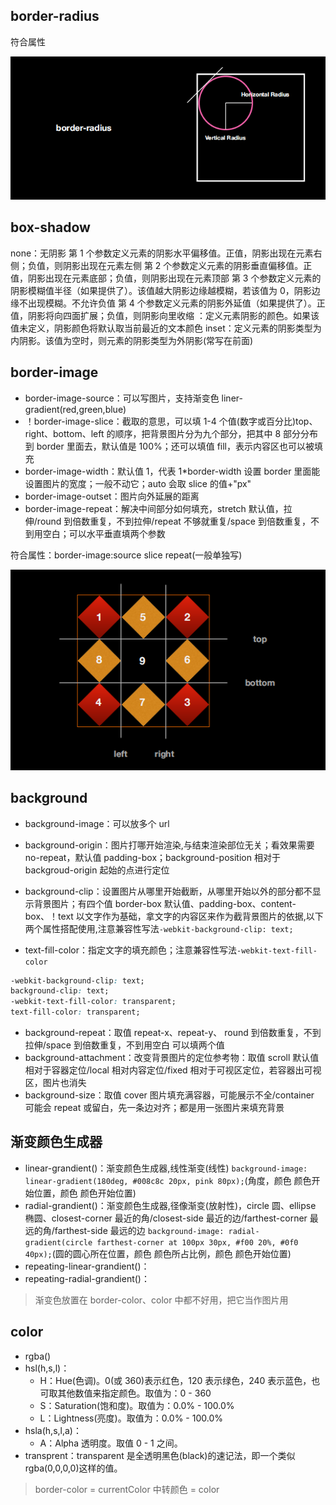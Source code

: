 ## border-radius

符合属性

<img src="./img/border-radius.png" alt="" />

## box-shadow

none：无阴影
第 1 个参数定义元素的阴影水平偏移值。正值，阴影出现在元素右侧；负值，则阴影出现在元素左侧
第 2 个参数定义元素的阴影垂直偏移值。正值，阴影出现在元素底部；负值，则阴影出现在元素顶部
第 3 个参数定义元素的阴影模糊值半径（如果提供了）。该值越大阴影边缘越模糊，若该值为 0，阴影边缘不出现模糊。不允许负值
第 4 个参数定义元素的阴影外延值（如果提供了）。正值，阴影将向四面扩展；负值，则阴影向里收缩
<color>：定义元素阴影的颜色。如果该值未定义，阴影颜色将默认取当前最近的文本颜色
inset：定义元素的阴影类型为内阴影。该值为空时，则元素的阴影类型为外阴影(常写在前面)

## border-image

- border-image-source：可以写图片，支持渐变色 liner-gradient(red,green,blue)
- ！border-image-slice：截取的意思，可以填 1-4 个值(数字或百分比)top、right、bottom、left 的顺序，把背景图片分为九个部分，把其中 8 部分分布到 border 里面去，默认值是 100%；还可以填值 fill，表示内容区也可以被填充
- border-image-width：默认值 1，代表 1\*border-width 设置 border 里面能设置图片的宽度；一般不动它；auto 会取 slice 的值+"px"
- border-image-outset：图片向外延展的距离
- border-image-repeat：解决中间部分如何填充，stretch 默认值，拉伸/round 到倍数重复，不到拉伸/repeat 不够就重复/space 到倍数重复，不到用空白；可以水平垂直填两个参数

符合属性：border-image:source slice repeat(一般单独写)

<img src="./img/border-image.png" alt="" />

## background

- background-image：可以放多个 url
- background-origin：图片打哪开始渲染,与结束渲染部位无关；看效果需要 no-repeat，默认值 padding-box；background-position 相对于 backgroud-origin 起始的点进行定位

- background-clip：设置图片从哪里开始截断，从哪里开始以外的部分都不显示背景图片；有四个值 border-box 默认值、padding-box、content-box、！text 以文字作为基础，拿文字的内容区来作为截背景图片的依据,以下两个属性搭配使用,注意兼容性写法`-webkit-background-clip: text;`
- text-fill-color：指定文字的填充颜色；注意兼容性写法`-webkit-text-fill-color`

```css
-webkit-background-clip: text;
background-clip: text;
-webkit-text-fill-color: transparent;
text-fill-color: transparent;
```

- background-repeat：取值 repeat-x、repeat-y、 round 到倍数重复，不到拉伸/space 到倍数重复，不到用空白 可以填两个值
- background-attachment：改变背景图片的定位参考物：取值 scroll 默认值相对于容器定位/local 相对内容定位/fixed 相对于可视区定位，若容器出可视区，图片也消失
- background-size：取值 cover 图片填充满容器，可能展示不全/container 可能会 repeat 或留白，先一条边对齐；都是用一张图片来填充背景

## 渐变颜色生成器

- linear-grandient()：渐变颜色生成器,线性渐变(线性)
  `background-image: linear-gradient(180deg, #008c8c 20px, pink 80px);`(角度，颜色 颜色开始位置，颜色 颜色开始位置)
- radial-grandient()：渐变颜色生成器,径像渐变(放射性)，circle 圆、ellipse 椭圆、closest-corner 最近的角/closest-side 最近的边/farthest-corner 最远的角/farthest-side 最远的边
  `background-image: radial-gradient(circle farthest-corner at 100px 30px, #f00 20%, #0f0 40px);`(圆的圆心所在位置，颜色 颜色所占比例，颜色 颜色开始位置)
- repeating-linear-grandient()：
- repeating-radial-grandient()：

> 渐变色放置在 border-color、color 中都不好用，把它当作图片用

## color

- rgba()
- hsl(h,s,l)：
  - H：Hue(色调)。0(或 360)表示红色，120 表示绿色，240 表示蓝色，也可取其他数值来指定颜色。取值为：0 - 360
  - S：Saturation(饱和度)。取值为：0.0% - 100.0%
  - L：Lightness(亮度)。取值为：0.0% - 100.0%
- hsla(h,s,l,a)：
  - A：Alpha 透明度。取值 0 - 1 之间。
- transprent：transparent 是全透明黑色(black)的速记法，即一个类似 rgba(0,0,0,0)这样的值。

> border-color = currentColor 中转颜色 = color
